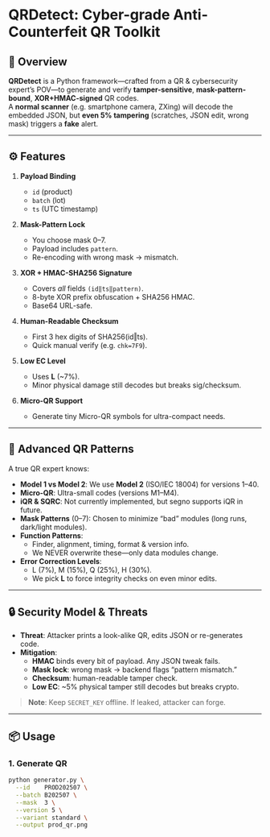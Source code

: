 # QRDetect: Cyber-grade Anti-Counterfeit QR Toolkit

## 🚀 Overview

**QRDetect** is a Python framework—crafted from a QR & cybersecurity expert’s POV—to generate and verify **tamper-sensitive**, **mask-pattern-bound**, **XOR+HMAC-signed** QR codes.  
A **normal scanner** (e.g. smartphone camera, ZXing) will decode the embedded JSON, but **even 5% tampering** (scratches, JSON edit, wrong mask) triggers a **fake** alert.

---

## ⚙️ Features

1. **Payload Binding**  
   - `id` (product)  
   - `batch` (lot)  
   - `ts` (UTC timestamp)

2. **Mask-Pattern Lock**  
   - You choose mask 0–7.  
   - Payload includes `pattern`.  
   - Re-encoding with wrong mask → mismatch.

3. **XOR + HMAC-SHA256 Signature**  
   - Covers *all* fields `(id‖ts‖pattern)`.  
   - 8-byte XOR prefix obfuscation + SHA256 HMAC.  
   - Base64 URL-safe.

4. **Human-Readable Checksum**  
   - First 3 hex digits of SHA256(id‖ts).  
   - Quick manual verify (e.g. `chk=7F9`).

5. **Low EC Level**  
   - Uses **L** (~7%).  
   - Minor physical damage still decodes but breaks sig/checksum.

6. **Micro-QR Support**  
   - Generate tiny Micro-QR symbols for ultra-compact needs.

---

## 📐 Advanced QR Patterns

A true QR expert knows:

- **Model 1 vs Model 2**: We use **Model 2** (ISO/IEC 18004) for versions 1–40.
- **Micro-QR**: Ultra-small codes (versions M1–M4).  
- **iQR & SQRC**: Not currently implemented, but segno supports iQR in future.
- **Mask Patterns** (0–7): Chosen to minimize “bad” modules (long runs, dark/light modules).
- **Function Patterns**:  
  - Finder, alignment, timing, format & version info.  
  - We NEVER overwrite these—only data modules change.
- **Error Correction Levels**:  
  - L (7%), M (15%), Q (25%), H (30%).  
  - We pick **L** to force integrity checks on even minor edits.

---

## 🔒 Security Model & Threats

- **Threat**: Attacker prints a look-alike QR, edits JSON or re-generates code.
- **Mitigation**:  
  - **HMAC** binds every bit of payload. Any JSON tweak fails.  
  - **Mask lock**: wrong mask → backend flags “pattern mismatch.”  
  - **Checksum**: human-readable tamper check.  
  - **Low EC**: ~5% physical tamper still decodes but breaks crypto.

> **Note**: Keep `SECRET_KEY` offline. If leaked, attacker can forge.

---

## 📦 Usage

### 1. Generate QR

```bash
python generator.py \
  --id    PROD202507 \
  --batch B202507 \
  --mask  3 \
  --version 5 \
  --variant standard \
  --output prod_qr.png
